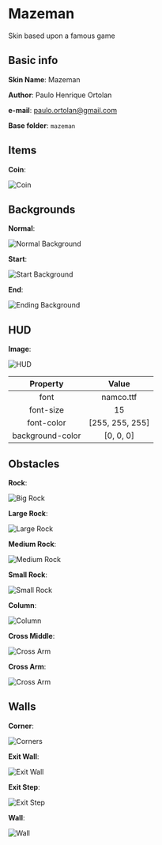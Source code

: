# Mazeman

Skin based upon a famous game

## Basic info

**Skin Name**: Mazeman

**Author**: Paulo Henrique Ortolan

**e-mail**: paulo.ortolan@gmail.com

**Base folder**: `mazeman`


## Items

**Coin**:

![Coin][img_items_coin]


## Backgrounds

**Normal**:

![Normal Background][img_backgrounds_normal]

**Start**:

![Start Background][img_backgrounds_start]

**End**:

![Ending Background][img_backgrounds_end]


## HUD

**Image**:

![HUD][img_hud]

| Property | Value |
|:--------:|:-----:|
| font | namco.ttf |
| font-size | 15 |
| font-color | [255, 255, 255] |
| background-color | [0, 0, 0] |


## Obstacles

**Rock**:

![Big Rock][img_obstacles_big_rock]

**Large Rock**:

![Large Rock][img_obstacles_rock_large]

**Medium Rock**:

![Medium Rock][img_obstacles_rock_medium]

**Small Rock**:

![Small Rock][img_obstacles_rock_small]

**Column**:

![Column][img_obstacles_column]

**Cross Middle**:

![Cross Arm][img_obstacles_cross_middle]

**Cross Arm**:

![Cross Arm][img_obstacles_cross_arm]


## Walls

**Corner**:

![Corners][img_walls_corner]

**Exit Wall**:

![Exit Wall][img_walls_exit_wall]

**Exit Step**:

![Exit Step][img_walls_exit_step]

**Wall**:

![Wall][img_walls_wall]


[img_walls_corner]: images/mazeman-corner.png
[img_walls_wall]: images/mazeman-wall.png
[img_walls_exit_wall]: images/mazeman-exit-wall.png
[img_walls_exit_step]: images/mazeman-exit-step.png
[img_backgrounds_normal]: images/mazeman-normal.png
[img_backgrounds_start]: images/mazeman-start.png
[img_backgrounds_end]: images/mazeman-end.png
[img_items_coin]: images/mazeman-coin.png
[img_obstacles_big_rock]: images/mazeman-rock-xl.png
[img_obstacles_rock_large]: images/mazeman-rock-l.png
[img_obstacles_rock_medium]: images/mazeman-rock-m.png
[img_obstacles_rock_small]: images/mazeman-rock-s.png
[img_obstacles_column]: images/mazeman-column.png
[img_obstacles_cross_middle]: images/mazeman-cross-middle.png
[img_obstacles_cross_arm]: images/mazeman-cross-arm.png
[img_hud]: images/mazeman-hud.png